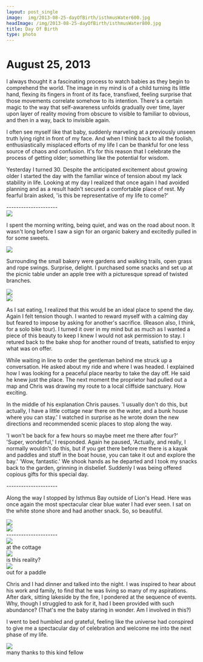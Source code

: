 ```yaml
---
layout: post_single
image: 	img/2013-08-25-dayOfBirth/isthmusWater600.jpg
headImage: /img/2013-08-25-dayOfBirth/isthmusWater800.jpg
title: Day Of Birth
type: photo
---
```


August 25, 2013
=================

I always thought it a fascinating process to watch babies as they begin to comprehend the world. 
The image in my mind is of a child turning its little hand, flexing its fingers in front of its face, 
transfixed, feeling surprise that those movements correlate somehow to its intention. There's a certain 
magic to the way that self-awareness unfolds gradually over time, layer upon layer of reality 
moving from obscure to visible to familiar to obvious, and then in a way, back to invisible again. 

I often see myself like that baby, suddenly marveling at a previously unseen truth lying right in 
front of my face. And when I think back to all the foolish, enthusiastically misplaced efforts of 
my life I can be thankful for one less source of chaos and confusion. It's for this reason that I 
celebrate the process of getting older; something like the potential for wisdom. 

Yesterday I turned 30. Despite the anticipated excitement about growing older I started the day with 
the familiar wince of tension about my lack stability in life. Looking at my day I realized that once again I 
had avoided planning and as a result hadn't secured a comfortable place of rest. My fearful brain 
asked, 'is this be representative of my life to come?'

<div class="divider">---------------------</div>

<div class="img">
	<img src="/img/2013-08-25-dayOfBirth/harvestMoon.jpg"/>
</div>

I spent the morning writing, being quiet, and was on the road about noon. It wasn't long before I 
saw a sign for an organic bakery and excitedly pulled in for some sweets.

<div class="img">
	<img src="/img/2013-08-25-dayOfBirth/bakery.jpg"/>
</div>

Surrounding the small bakery were gardens and walking trails, open grass and rope swings. Surprise,
delight. I purchased some snacks and set up at the picnic table under an apple tree with a picturesque 
spread of twisted branches. 

<div class="img">
	<img src="/img/2013-08-25-dayOfBirth/harvestGarden.jpg"/>
</div>

<div class="img">
	<img src="/img/2013-08-25-dayOfBirth/harvestSnacks.jpg"/>
</div>

As I sat eating, I realized that this would be an ideal place to spend the day. Again I felt tension 
though. I wanted to reward myself with a calming day but feared to impose by asking for another's 
sacrifice. (Reason also, I think, for a solo bike tour). I turned it over in my mind but as much as I 
wanted a piece of this beauty to keep I knew I would not ask permission to stay. I retured back 
to the bake shop for another round of treats, satisfied to enjoy what was on offer.

While waiting in line to order the gentleman behind me struck up a conversation. He asked about my ride 
and where I was headed. I explained how I was looking for a peaceful place nearby to take the day off.
He said he knew just the place. The next moment the proprietor had pulled out a map and Chris 
was drawing my route to a local cliffside sanctuary. How exciting. 

In the middle of his explanation Chris pauses. 'I usually don't do this, but actually, I have 
a little cottage near there on the water, and a bunk house where you can stay.' I watched in surprise as he 
wrote down the new directions and recommended scenic places to stop along the way. 

'I won't be back for a few hours so maybe meet me there after four?' 'Super, wonderful,' I 
responded. Again he paused, 'Actually, and really, I normally wouldn't do this, but if you get 
there before me there is a kayak and paddles and stuff in the boat house, you can take it out 
and explore the bay.' 'Wow, fantastic.' We shook hands as he departed and I took my snacks back 
to the garden, grinning in disbelief. Suddenly I was being offered copious gifts for this special day.

<div class="divider">---------------------</div>

Along the way I stopped by Isthmus Bay outside of Lion's Head. Here was once again the most spectacular 
clear blue water I had ever seen. I sat on the white stone shore and had another snack. So, so beautiful.

<div class="img">
	<img src="/img/2013-08-25-dayOfBirth/isthmusBay.jpg"/>
</div>

<div class="img">
	<img src="/img/2013-08-25-dayOfBirth/isthmusFeet.jpg"/>
</div>

<div class="divider">---------------------</div>

<div class="img">
	<img src="/img/2013-08-25-dayOfBirth/theDock.jpg"/>
	<div class="caption">at the cottage</div>
</div>

<div class="img">
	<img src="/img/2013-08-25-dayOfBirth/selfOnWater.jpg"/>
	<div class="caption">is this reality?</div>
</div>

<div class="img">
	<img src="/img/2013-08-25-dayOfBirth/onTheWater.jpg"/>
	<div class="caption">out for a paddle</div>
</div>

Chris and I had dinner and talked into the night. I was inspired to hear about his work and family, 
to find that he was living so many of my aspirations. After dark, sitting lakeside by the fire, 
I pondered at the sequence of events. Why, though I struggled to ask for it, had I been provided 
with such abundance? (That's me the baby staring in wonder. Am I involved in this?)

I went to bed humbled and grateful, feeling like the universe had conspired to give me a spectacular 
day of celebration and welcome me into the next phase of my life.
 
<div class="img">
	<img src="/img/2013-08-25-dayOfBirth/meChris.jpg"/>
	<div class="caption">many thanks to this kind fellow</div>
</div>
